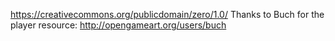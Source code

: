https://creativecommons.org/publicdomain/zero/1.0/
Thanks to Buch for the player resource: http://opengameart.org/users/buch
